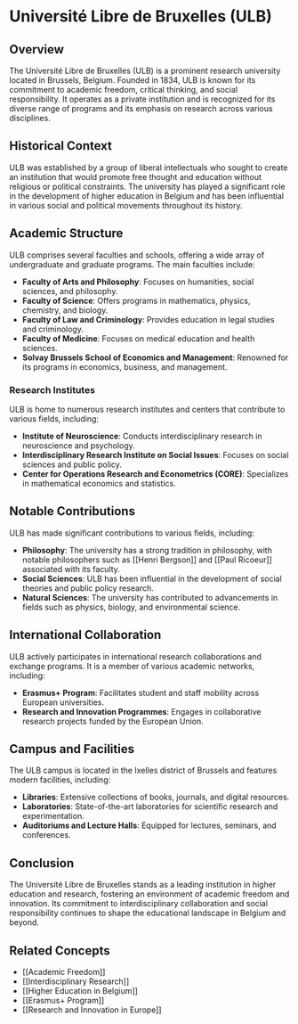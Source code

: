 
# Université Libre de Bruxelles (ULB)

## Overview
The Université Libre de Bruxelles (ULB) is a prominent research university located in Brussels, Belgium. Founded in 1834, ULB is known for its commitment to academic freedom, critical thinking, and social responsibility. It operates as a private institution and is recognized for its diverse range of programs and its emphasis on research across various disciplines.

## Historical Context
ULB was established by a group of liberal intellectuals who sought to create an institution that would promote free thought and education without religious or political constraints. The university has played a significant role in the development of higher education in Belgium and has been influential in various social and political movements throughout its history.

## Academic Structure
ULB comprises several faculties and schools, offering a wide array of undergraduate and graduate programs. The main faculties include:
- **Faculty of Arts and Philosophy**: Focuses on humanities, social sciences, and philosophy.
- **Faculty of Science**: Offers programs in mathematics, physics, chemistry, and biology.
- **Faculty of Law and Criminology**: Provides education in legal studies and criminology.
- **Faculty of Medicine**: Focuses on medical education and health sciences.
- **Solvay Brussels School of Economics and Management**: Renowned for its programs in economics, business, and management.

### Research Institutes
ULB is home to numerous research institutes and centers that contribute to various fields, including:
- **Institute of Neuroscience**: Conducts interdisciplinary research in neuroscience and psychology.
- **Interdisciplinary Research Institute on Social Issues**: Focuses on social sciences and public policy.
- **Center for Operations Research and Econometrics (CORE)**: Specializes in mathematical economics and statistics.

## Notable Contributions
ULB has made significant contributions to various fields, including:
- **Philosophy**: The university has a strong tradition in philosophy, with notable philosophers such as [[Henri Bergson]] and [[Paul Ricoeur]] associated with its faculty.
- **Social Sciences**: ULB has been influential in the development of social theories and public policy research.
- **Natural Sciences**: The university has contributed to advancements in fields such as physics, biology, and environmental science.

## International Collaboration
ULB actively participates in international research collaborations and exchange programs. It is a member of various academic networks, including:
- **Erasmus+ Program**: Facilitates student and staff mobility across European universities.
- **Research and Innovation Programmes**: Engages in collaborative research projects funded by the European Union.

## Campus and Facilities
The ULB campus is located in the Ixelles district of Brussels and features modern facilities, including:
- **Libraries**: Extensive collections of books, journals, and digital resources.
- **Laboratories**: State-of-the-art laboratories for scientific research and experimentation.
- **Auditoriums and Lecture Halls**: Equipped for lectures, seminars, and conferences.

## Conclusion
The Université Libre de Bruxelles stands as a leading institution in higher education and research, fostering an environment of academic freedom and innovation. Its commitment to interdisciplinary collaboration and social responsibility continues to shape the educational landscape in Belgium and beyond.

## Related Concepts
- [[Academic Freedom]]
- [[Interdisciplinary Research]]
- [[Higher Education in Belgium]]
- [[Erasmus+ Program]]
- [[Research and Innovation in Europe]]
